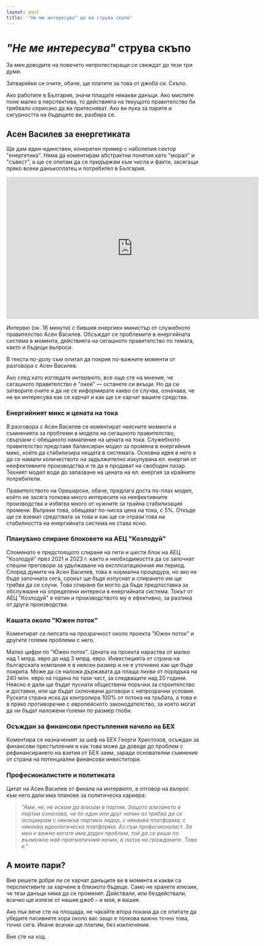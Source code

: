 ```yaml
---
layout: post
title: '"Не ме интересува" ще ви струва скъпо'
---
```


# _"Не ме интересува"_ струва скъпо

За мен доводите на повечето непротестиращи се свеждат до тези три думи.

Затваряйки си очите, обаче, ще платите за това от джоба си. Скъпо.

Ако работите в България, значи плащате някакви данъци. Ако мислите поне малко в перспектива, то действията на текущото правителство би трябвало сериозно да ви притесняват. Ако ви пука за парите и сигурността на бъдещето ви, разбира се.

## Асен Василев за енергетиката

Ще дам един-единствен, конкретен пример с наболелия сектор "енергетика". Няма да коментирам абстрактни понятия като "морал" и "съвест", а ще се опитам да се придържам към числа и факти, засягащи пряко всеки данъкоплатец и потребител в България.

<iframe width="660" height="371" src="https://www.youtube.com/embed/4f75KdJRy9c" frameborder="0" allowfullscreen></iframe>

Интервю (ок. 16 минути) с бившия енергиен министър от служебното правителство Асен Василев. Обсъждат се проблемите в енергийната система в момента, действията на сегашното правителство по темата, както и бъдещи въпроси.

В текста по-долу съм опитал да покрия по-важните моменти от разговора с Асен Василев.

Ако след като изгледате интервюто, все още сте на мнение, че сегашното правителство е "окей" — останете си вкъщи. Но да си затворите очите и да не се информирате какво се случва, означава, че не ви интересува как се харчат и как ще се харчат вашите средства.

### Енергийният микс и цената на тока

В разговора с Асен Василев се коментират неясните моменти и съмненията за проблеми в модела на сегашното правителство, свързани с обещаното намаление на цената на тока. Служебното правителство представя балансиран модел за промяна в енергийния микс, който да стабилизира нещата в системата. Основна идея в него е да се намали количеството на задължително изкупувана ел. енергия от неефективните производства и те да я продават на свободен пазар. Техният модел води до запазване на цената на ел. енергия за крайните потребители.

Правителството на Орешарски, обаче, предлага доста по-плах модел, който не засяга толкова много интересите на неефективните производства и избягва много от нужните за трайна стабилизация промени. Въпреки това, обещават по-ниска цена на тока, с 5%. Откъде ще се вземат средствата за това и как ще се отрази това на стабилността на енергийната система не става ясно.

### Планувано спиране блоковете на АЕЦ "Козлодуй"

Споменато е предстоящото спиране на пети и шести блок на АЕЦ "Козлодуй" през 2021 и 2023 г. както и необходимостта да се започнат спешни преговори за удължаване на експлоатационния им период. Според думите на Асен Василев, това е нормална процедура, но ако не бъде започната сега, срокът ще бъде изпуснат и спирането им ще трябва да се случи. Това спиране би могло да бъде предпоставка за обслужване на определени интереси в енергийната система. Токът от АЕЦ "Козлодуй" е евтин и производството му е ефективно, за разлика от други производства.

### Кашата около "Южен поток"

Коментират се липсата на прозрачност около проекта "Южен поток" и другите големи проблеми с него.

Малко цифри по "Южен поток". Цената на проекта нараства от малко над 1 млрд. евро до над 3 млрд. евро. Инвестицията от страна на българската компания е в неясен размер и не е уточнено как ще бъде покрита. Може да се наложи държавата да плаща лихви от порядъка на 240 млн. евро на година по тази част, за следващите над 20 години. Неясно е дали ще бъдат пуснати обществени поръчки за строителство и доставки, или ще бъдат сключвани договори с непрозрачни условия. Руската страна иска да контролира 100% от потока на тръбата, а това е в пряко противоречие с европейското законодателство, за което могат да ни бъдат наложени големи по размер глоби.

### Осъждан за финансови престъпления начело на БЕХ

Коментира се назначеният за шеф на БЕХ Георги Христозов, осъждан за финансови престъпления и как това може да доведе до проблем с рефинансирането на взетия от БЕХ заем, заради основателни съмнения от страна на потенциални финансови инвеститори.

### Професионалистите и политиката

Цитат на Асен Василев от финала на интервюто, в отговор на въпрос към него дали има планове за политическа кариера:

> _"Ами, не, не искам да влизам в партии. Защото влизането в партии означава, че по един или друг начин аз трябва да се асоциирам с някакъв партиен лидер, с някаква платформа, с някаква идеологическа платформа. Аз съм професионалист. За мен е важно когато има даден проблем, той да се реши по възможно най-прагматичния начин, в полза на гражданите. Това е."_

## А моите пари?

Вие решете добре ли се харчат данъците ви в момента и какви са перспективите за харчене в близкото бъдеще. Само не хранете илюзии, че тези данъци няма да се променят. Действали, или бездействали, всичко ще излезе от нашия джоб – и моя, и вашия.

Ако пък вече сте на площада, не чакайте втора покана да се опитате да убедите пасивните хора около вас защо е толкова важно точно това, точно сега. Иначе всички ще платим, без изключения.

Вие сте на ход.
